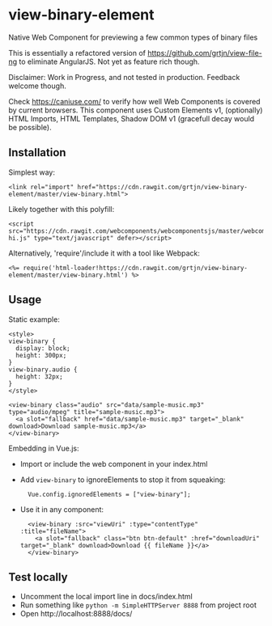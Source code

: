 # view-binary-element
Native Web Component for previewing a few common types of binary files

This is essentially a refactored version of https://github.com/grtjn/view-file-ng to eliminate AngularJS. Not yet as feature rich though.

Disclaimer: Work in Progress, and not tested in production. Feedback welcome though.

Check https://caniuse.com/ to verify how well Web Components is covered by current browsers. This component uses Custom Elements v1, (optionally) HTML Imports, HTML Templates, Shadow DOM v1 (gracefull decay would be possible).

## Installation

Simplest way:

    <link rel="import" href="https://cdn.rawgit.com/grtjn/view-binary-element/master/view-binary.html">

Likely together with this polyfill:

    <script src="https://cdn.rawgit.com/webcomponents/webcomponentsjs/master/webcomponents-hi.js" type="text/javascript" defer></script>

Alternatively, 'require'/include it with a tool like Webpack:

    <%= require('html-loader!https://cdn.rawgit.com/grtjn/view-binary-element/master/view-binary.html') %>

## Usage

Static example:

    <style>
    view-binary {
      display: block;
      height: 300px;
    }
    view-binary.audio {
      height: 32px;
    }
    </style>
 
    <view-binary class="audio" src="data/sample-music.mp3" type="audio/mpeg" title="sample-music.mp3">
      <a slot="fallback" href="data/sample-music.mp3" target="_blank" download>Download sample-music.mp3</a>
    </view-binary>

Embedding in Vue.js:

- Import or include the web component in your index.html
- Add `view-binary` to ignoreElements to stop it from squeaking:

        Vue.config.ignoredElements = ["view-binary"];

- Use it in any component:

        <view-binary :src="viewUri" :type="contentType" :title="fileName">
          <a slot="fallback" class="btn btn-default" :href="downloadUri" target="_blank" download>Download {{ fileName }}</a>
        </view-binary>

## Test locally

- Uncomment the local import line in docs/index.html
- Run something like `python -m SimpleHTTPServer 8888` from project root
- Open http://localhost:8888/docs/

